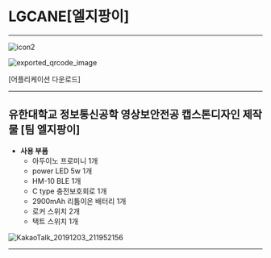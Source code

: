 # LGCANE[엘지팡이]
---
![icon2](https://user-images.githubusercontent.com/52505364/71056906-49819580-219e-11ea-9347-14a267a92df1.png)

![exported_qrcode_image](https://user-images.githubusercontent.com/52505364/71057645-c150bf80-21a0-11ea-9fa0-cee94e6dba57.png)

[어플리케이션 다운로드]

---

## 유한대학교 정보통신공학 영상보안전공 캡스톤디자인 제작물 [팀 엘지팡이]

- __사용 부품__
  - 아두이노 프로미니 1개
  - power LED 5w 1개
  - HM-10 BLE 1개
  - C type 충전보호회로 1개
  - 2900mAh 리튬이온 배터리 1개
  - 로커 스위치 2개
  - 택트 스위치 1개

![KakaoTalk_20191203_211952156](https://user-images.githubusercontent.com/52505364/71057096-daf10780-219e-11ea-9858-49a745c0b07e.png)

---
